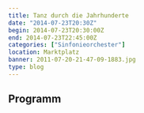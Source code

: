 ```yaml
---
title: Tanz durch die Jahrhunderte
date: "2014-07-23T20:30Z"
begin: 2014-07-23T20:30:00Z
end: 2014-07-23T22:45:00Z
categories: ["Sinfonieorchester"]
location: Marktplatz
banner: 2011-07-20-21-47-09-1883.jpg
type: blog
---
```

## Programm

